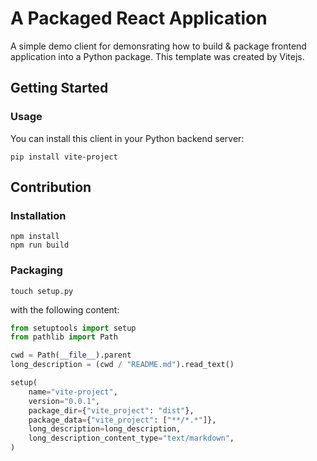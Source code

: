 # A Packaged React Application

A simple demo client for demonsrating how to build & package frontend application into a Python package.
This template was created by Vitejs.

## Getting Started

### Usage

You can install this client in your Python backend server:

```shell
pip install vite-project
```

## Contribution

### Installation

```shell
npm install
npm run build
```

### Packaging

```shell
touch setup.py
```

with the following content:

```python
from setuptools import setup
from pathlib import Path

cwd = Path(__file__).parent
long_description = (cwd / "README.md").read_text()

setup(
    name="vite-project",
    version="0.0.1",
    package_dir={"vite_project": "dist"},
    package_data={"vite_project": ["**/*.*"]},
    long_description=long_description,
    long_description_content_type="text/markdown",
)

```

